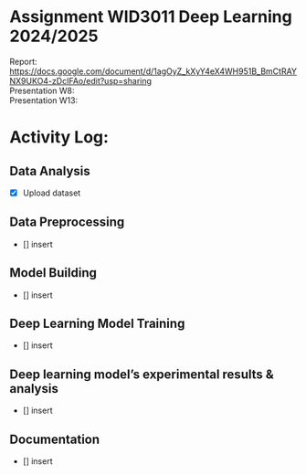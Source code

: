 # Assignment WID3011 Deep Learning 2024/2025

Report: https://docs.google.com/document/d/1agOyZ_kXyY4eX4WH951B_BmCtRAYNX9UKO4-zDcIFAo/edit?usp=sharing <br>
Presentation W8: <br>
Presentation W13: <br>

# Activity Log:

## Data Analysis
- [x] Upload dataset

## Data Preprocessing
- [] insert

## Model Building
- [] insert

## Deep Learning Model Training
- [] insert

## Deep learning model’s experimental results & analysis
- [] insert

## Documentation
- [] insert
